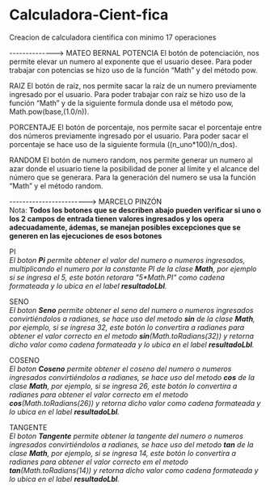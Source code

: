 # Calculadora-Cient-fica
Creacion de calculadora cientifica con minimo 17 operaciones

--------------> MATEO BERNAL
POTENCIA
El botón de potenciación, nos permite elevar un numero al exponente que el usuario desee. Para poder trabajar con potencias se hizo uso de la 
función “Math” y del método pow.

RAIZ
El botón de raíz, nos permite sacar la raíz de un numero previamente ingresado por el usuario. Para poder trabajar con raíz se hizo uso de la 
función “Math” y de la siguiente formula donde usa el método pow, Math.pow(base,(1.0/n)).

PORCENTAJE
El botón de porcentaje, nos permite sacar el porcentaje entre dos números previamente ingresado por el usuario. Para poder sacar el porcentaje 
se hace uso de la siguiente formula ((n_uno*100)/n_dos).

RANDOM
El botón de numero random, nos permite generar un numero al azar donde el usuario tiene la posibilidad de poner al límite y el alcance del número 
que se generara. Para la generación del numero se usa la función “Math” y el método random.

------------------------> MARCELO PINZÓN <br>
Nota: **Todos los botones que se describen abajo pueden verificar si uno o los 2 campos de entrada tienen valores ingresados y los opera adecuadamente, ádemas, se manejan posibles excepciones que se generen en las ejecuciones de esos botones**

PI <br>
_El boton **Pi** permite obtener el valor del numero o numeros ingresados, multiplicando el numero por la constante PI de la clase **Math**, por ejemplo si se ingresa el 5, este botón retorara "5*Math.PI" como cadena formateada y lo ubica en el label **resultadoLbl**._

 SENO <br>
_El boton **Seno** permite obtener el seno del numero o numeros ingresados convirtiéndolos a radianes, se hace uso del metodo **sin** de la clase **Math**, por ejemplo, si se ingresa 32, este botón lo convertira a radianes para obtener el valor correcto en el metodo **sin**(Math.toRadians(32)) y retorna dicho valor como cadena formateada y lo ubica en el label **resultadoLbl**._

COSENO <br>
_El boton **Coseno** permite obtener el coseno del numero o numeros ingresados convirtiéndolos a radianes, se hace uso del metodo **cos** de la clase **Math**, por ejemplo, si se ingresa 26, este botón lo convertira a radianes para obtener el valor correcto em el metodo **cos**(Math.toRadians(26)) y retorna dicho valor como cadena formateada y lo ubica en el label **resultadoLbl**._

TANGENTE <br>
_El boton **Tangente** permite obtener la tangente del numero o numeros ingresados convirtiéndolos a radianes, se hace uso del metodo **tan** de la clase **Math**, por ejemplo, si se ingresa 14, este botón lo convertira a radianes para obtener el valor correcto em el metodo **tan**(Math.toRadians(14)) y retorna dicho valor como cadena formateada y lo ubica en el label **resultadoLbl**._
